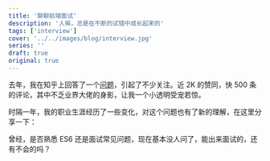 ```yaml
---
title: '聊聊前端面试'
description: '人嘛，总是在不断的试错中成长起来的'
tags: ['interview']
cover: '../../images/blog/interview.jpg'
series: ''
draft: true
original: true
---
```


去年，我在知乎上回答了一个[问题](https://www.zhihu.com/question/293047616/answer/502672659)，引起了不少关注。近 2K 的赞同，快 500 条的评论，其中不乏业界大佬的身影，让我一个小透明受宠若惊。

时隔一年，我的职业生涯经历了一些变化，对这个问题也有了新的理解，在这里分享一下：

曾经，是否熟悉 ES6 还是面试常见问题，现在基本没人问了，能出来面试的，还有不会的吗？

